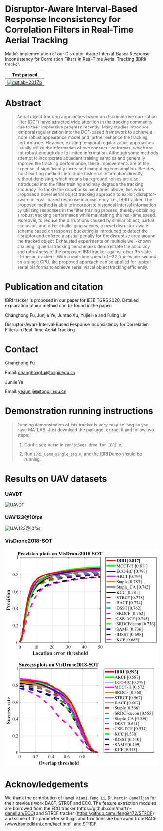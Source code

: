 # Disruptor-Aware Interval-Based Response Inconsistency for Correlation Filters in Real-Time Aerial Tracking

Matlab implementation of our Disruptor-Aware Interval-Based Response Inconsistency for Correlation Filters in Real-Time Aerial Tracking (IBRI) tracker.

| **Test passed**                                              |
| ------------------------------------------------------------ |
| [![matlab-2017b](https://img.shields.io/badge/matlab-2017b-yellow.svg)](https://www.mathworks.com/products/matlab.html)|


# Abstract 
>Aerial object tracking approaches based on discriminative correlation filter (DCF) have attracted wide attention in the tracking community due to their impressive progress recently. Many studies introduce temporal regularization into the DCF-based framework to achieve a more robust appearance model and further enhance the tracking performance. However, existing temporal regularization approaches usually utilize the information of two consecutive frames, which are not robust enough due to limited information. Although some methods attempt to incorporate abundant training samples and generally improve the tracking performance, these improvements are at the expense of significantly increased computing consumption. Besides, most existing methods introduce historical information directly without denoising, which means background noises are also introduced into the filter training and may degrade the tracking accuracy. To tackle the drawbacks mentioned above, this work proposes a novel aerial object tracking approach to exploit disruptor-aware interval-based response inconsistency, i.e., IBRI tracker. The proposed method is able to incorporate historical interval information by utilizing responses in the filter training process, thereby obtaining a robust tracking performance while maintaining the real-time speed. Moreover, to reduce the disruptions caused by similar object, partial occlusion, and other challenging scenes, a novel disruptor-aware scheme based on response bucketing is introduced to detect the disruptor and enforce a spatial penalty for the disruptive area around the tracked object. Exhausted experiments on multiple well-known challenging aerial tracking benchmarks demonstrate the accuracy and robustness of the proposed IBRI tracker against other 35 state-of-the-art trackers. With a real-time speed of ~32 frames per second on a single CPU, the proposed approach can be applied for typical aerial platforms to achieve aerial visual object tracking efficiently.

# Publication and citation

IBRI tracker is proposed in our paper for IEEE TGRS 2020. Detailed explanation of our method can be found in the paper:

Changhong Fu, Junjie Ye, Juntao Xu,  Yujie He and Fuling Lin

Disruptor-Aware Interval-Based Response Inconsistency for Correlation Filters in Real-Time Aerial Tracking

# Contact 
Changhong Fu

Email: changhongfu@tongji.edu.cn

Junjie Ye

Email: ye.jun.jie@tongji.edu.cn

# Demonstration running instructions

>Running demonstration of this tracker is very easy so long as you have MATLAB. Just download the package, extract it and follow two steps:
>
>1. Config seq name in `configSeqs_demo_for_IBRI.m`,
>
>2. Run `IBRI_Demo_single_seq.m`,
>   and the IBRI Demo should be running.

# Results on UAV datasets

### UAVDT

![UAVDT](https://github.com/vision4robotics/IBRI-tracker/blob/master/IBRI_v2/results/UAVDT.png)

### UAV123@10fps

![UAV123@10fps](https://github.com/vision4robotics/IBRI-tracker/blob/master/IBRI_v2/results/UAV123%4010fps.png)

### VisDrone2018-SOT

![VisDrone2018](.\IBRI_v2\results\VisDrone2018.png)



# Acknowledgements

We thank the contribution of `Hamed Kiani`, `Feng Li`, Dr. `Martin Danelljan` for their previous work BACF, STRCF and ECO. The feature extraction modules are borrowed from the ECO tracker (https://github.com/martin-danelljan/ECO) and STRCF tracker (https://github.com/lifeng9472/STRCF) and some of the parameter settings and functions are borrowed from BACF (www.hamedkiani.com/bacf.html) and STRCF.

